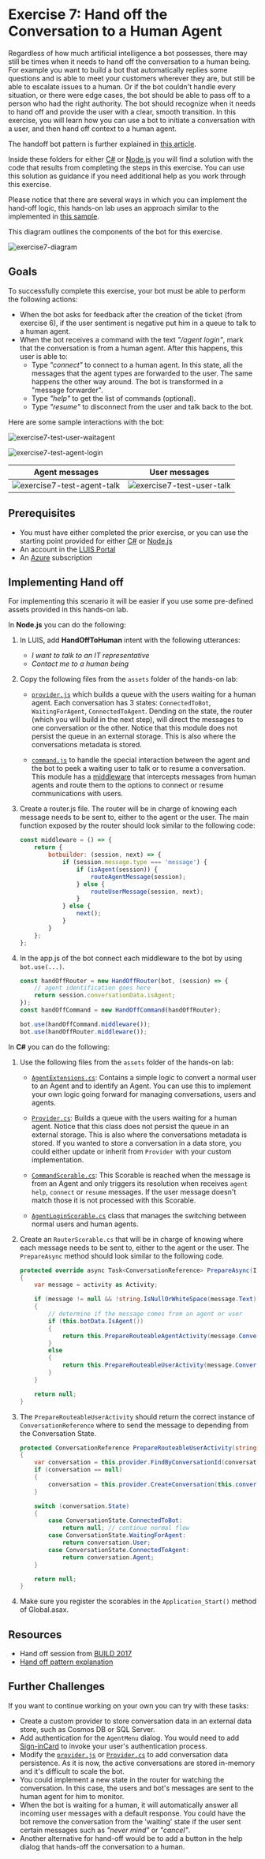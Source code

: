 # Exercise 7: Hand off the Conversation to a Human Agent

Regardless of how much artificial intelligence a bot possesses, there may still be times when it needs to hand off the conversation to a human being. For example you want to build a bot that automatically replies some questions and is able to meet your customers wherever they are, but still be able to escalate issues to a human. Or if the bot couldn't handle every situation, or there were edge cases, the bot should be able to pass off to a person who had the right authority. The bot should recognize when it needs to hand off and provide the user with a clear, smooth transition. In this exercise, you will learn how you can use a bot to initiate a conversation with a user, and then hand off context to a human agent.

The handoff bot pattern is further explained in [this article](https://docs.microsoft.com/en-us/bot-framework/bot-design-pattern-handoff-human).

Inside these folders for either [C#](./CSharp/exercise7-HandOffToHuman) or [Node.js](./Node/exercise7-HandOffToHuman) you will find a solution with the code that results from completing the steps in this exercise. You can use this solution as guidance if you need additional help as you work through this exercise. 

Please notice that there are several ways in which you can implement the hand-off logic, this hands-on lab uses an approach similar to the implemented in [this sample](https://github.com/palindromed/Bot-HandOff).

This diagram outlines the components of the bot for this exercise.

![exercise7-diagram](./Node/images/exercise7-diagram.png)

## Goals

To successfully complete this exercise, your bot must be able to perform the following actions:

* When the bot asks for feedback after the creation of the ticket (from exercise 6), if the user sentiment is negative put him in a queue to talk to a human agent.
* When the bot receives a command with the text _"/agent login"_, mark that the conversation is from a human agent. After this happens, this user is able to:
    * Type _"connect"_ to connect to a human agent. In this state, all the messages that the agent types are forwarded to the user. The same happens the other way around. The bot is transformed in a "message forwarder".
    * Type _"help"_ to get the list of commands (optional).
    * Type _"resume"_ to disconnect from the user and talk back to the bot.

Here are some sample interactions with the bot:

![exercise7-test-user-waitagent](./CSharp/images/exercise7-test-user-waitagent.png)

![exercise7-test-agent-login](./CSharp/images/exercise7-test-agent-login.png)

| Agent messages | User messages |
|---|---|
| ![exercise7-test-agent-talk](./CSharp/images/exercise7-test-agent-talk.png) | ![exercise7-test-user-talk](./CSharp/images/exercise7-test-user-talk.png) |

## Prerequisites

* You must have either completed the prior exercise, or you can use the starting point provided for either [C#](./CSharp/exercise6-MoodDetection) or [Node.js](./Node/exercise6-MoodDetection)
* An account in the [LUIS Portal](https://www.luis.ai)
* An [Azure](https://azureinfo.microsoft.com/us-freetrial.html?cr_cc=200744395&wt.mc_id=usdx_evan_events_reg_dev_0_iottour_0_0) subscription

## Implementing Hand off

For implementing this scenario it will be easier if you use some pre-defined assets provided in this hands-on lab.

In **Node.js** you can do the following:

1. In LUIS, add **HandOffToHuman** intent with the following utterances:
    * _I want to talk to an IT representative_
    * _Contact me to a human being_

1. Copy the following files from the `assets` folder of the hands-on lab:

    * [`provider.js`](./assets/exercise7-HandOffToHuman/provider.js) which builds a queue with the users waiting for a human agent. Each conversation has 3 states: `ConnectedToBot`, `WaitingForAgent`, `ConnectedToAgent`. Dending on the state, the router (which you will build in the next step), will direct the messages to one conversation or the other. Notice that this module does not persist the queue in an external storage. This is also where the conversations metadata is stored.

    * [`command.js`](./assets/exercise7-HandOffToHuman/command.js) to handle the special interaction between the agent and the bot to peek a waiting user to talk or to resume a conversation. This module has a [middleware](./assets/exercise7-HandOffToHuman/command.js#L9) that intercepts messages from human agents and route them to the options to connect or resume communications with users.

1. Create a router.js file. The router will be in charge of knowing each message needs to be sent to, either to the agent or the user. The main function exposed by the router should look similar to the following code:

    ```javascript
    const middleware = () => {
        return {
            botbuilder: (session, next) => {
                if (session.message.type === 'message') {
                    if (isAgent(session)) {
                        routeAgentMessage(session);
                    } else {
                        routeUserMessage(session, next);
                    }
                } else {
                    next();
                }
            }
        };
    };
    ```

1. In the app.js of the bot connect each middleware to the bot by using `bot.use(...)`.

    ```javascript
    const handOffRouter = new HandOffRouter(bot, (session) => {
        // agent identification goes here
        return session.conversationData.isAgent;
    });
    const handOffCommand = new HandOffCommand(handOffRouter);

    bot.use(handOffCommand.middleware());
    bot.use(handOffRouter.middleware());
    ```

In **C#** you can do the following:

1. Use the following files from the `assets` folder of the hands-on lab:

    * [`AgentExtensions.cs`](./assets/exercise7-HandOffToHuman/AgentExtensions.cs): Contains a simple logic to convert a normal user to an Agent and to identify an Agent. You can use this to implement your own logic going forward for managing conversations, users and agents.

    * [`Provider.cs`](./assets/exercise7-HandOffToHuman/Provider.cs): Builds a queue with the users waiting for a human agent. Notice that this class does not persist the queue in an external storage. This is also where the conversations metadata is stored. If you wanted to store a conversation in a data store, you could either update or inherit from `Provider` with your custom implementation.

    * [`CommandScorable.cs`](./assets/exercise7-HandOffToHuman/CommandScorable.cs): This Scorable is reached when the message is from an Agent and only triggers its resolution when receives `agent help`, `connect` or `resume` messages. If the user message doesn't match those it is not processed with this Scorable.

    * [`AgentLoginScorable.cs`](./assets/exercise7-HandOffToHuman/AgentLoginScorable.cs) class that manages the switching between normal users and human agents.

1. Create an `RouterScorable.cs` that will be in charge of knowing where each message needs to be sent to, either to the agent or the user. The `PrepareAsync` method should look similar to the following code.

    ```csharp
    protected override async Task<ConversationReference> PrepareAsync(IActivity activity, CancellationToken token)
    {
        var message = activity as Activity;

        if (message != null && !string.IsNullOrWhiteSpace(message.Text))
        {
            // determine if the message comes from an agent or user
            if (this.botData.IsAgent())
            {
                return this.PrepareRouteableAgentActivity(message.Conversation.Id);
            }
            else
            {
                return this.PrepareRouteableUserActivity(message.Conversation.Id);
            }
        }

        return null;
    }
    ```

1. The `PrepareRouteableUserActivity` should return the correct instance of `ConversationReference` where to send the message to depending from the Conversation State.

    ```csharp
    protected ConversationReference PrepareRouteableUserActivity(string conversationId)
    {
        var conversation = this.provider.FindByConversationId(conversationId);
        if (conversation == null)
        {
            conversation = this.provider.CreateConversation(this.conversationReference);
        }

        switch (conversation.State)
        {
            case ConversationState.ConnectedToBot:
                return null; // continue normal flow
            case ConversationState.WaitingForAgent:
                return conversation.User;
            case ConversationState.ConnectedToAgent:
                return conversation.Agent;
        }

        return null;
    }
    ```

1. Make sure you register the scorables in the `Application_Start()` method of Global.asax.

## Resources

* Hand off session from [BUILD 2017](https://channel9.msdn.com/Events/Build/2017/P4075)
* [Hand off pattern explanation](https://docs.microsoft.com/en-us/bot-framework/bot-design-pattern-handoff-human)

## Further Challenges

If you want to continue working on your own you can try with these tasks:

* Create a custom provider to store conversation data in an external data store, such as Cosmos DB or SQL Server.
* Add authentication for the `AgentMenu` dialog. You would need to add [Sign-inCard](https://docs.botframework.com/en-us/node/builder/chat-reference/classes/_botbuilder_d_.signincard.html) to invoke your user's authentication process.
* Modify the [`provider.js`](./assets/exercise7-HandOffToHuman/provider.js#L13) or [`Provider.cs`](./assets/exercise7-HandOffToHuman/Provider.cs) to add conversation data persistence. As it is now, the active conversations are stored in-memory and it's difficult to scale the bot.
* You could implement a new state in the router for watching the conversation. In this case, the users and bot's messages are sent to the human agent for him to monitor.
* When the bot is waiting for a human, it will automatically answer all incoming user messages with a default response. You could have the bot remove the conversation from the 'waiting' state if the user sent certain messages such as _"never mind"_ or _"cancel"_.
* Another alternative for hand-off would be to add a button in the help dialog that hands-off the conversation to a human.
